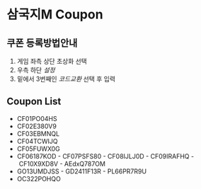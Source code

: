 # 삼국지M Coupon

## 쿠폰 등록방법안내

1. 게임 좌측 상단 초상화 선택
2. 우측 하단 *설정*
3. 밑에서 3번째인 *코드교환* 선택 후 입력


## Coupon List

- CF01PO04HS
- CF02E380V9
- CF03EBMNQL
- CF04TCWIJQ
- CF05FUWX0G
- CF06187KOD
- CF07PSFS80
- CF08IJLJ0D
- CF09IRAFHQ
- CF10X9XD8V
- AEdxQ787OM
- GO13UMDJSS
- GD2411F13R
- PL66PR7R9U
- OC322POHQO
